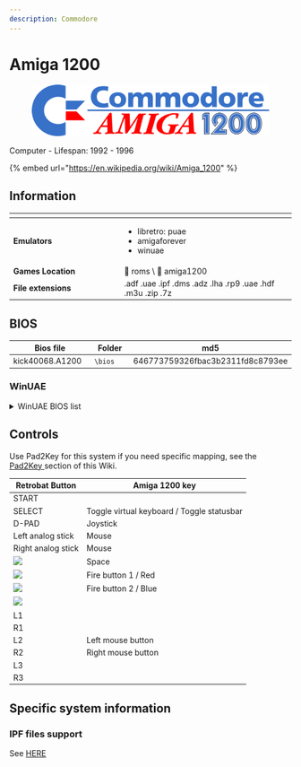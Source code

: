 ```yaml
---
description: Commodore
---
```


# Amiga 1200



<div align="left">

<figure><picture><source srcset="https://raw.githubusercontent.com/fabricecaruso/es-theme-carbon/91d85c7849cc550b0cac4e75cb8e0923d3b61b5e/art/logos/amiga1200-w.svg" media="(prefers-color-scheme: dark)"><img src="https://raw.githubusercontent.com/fabricecaruso/es-theme-carbon/5149a33eed46b2af638b06119397d4023b75131f/art/logos/amiga1200.svg" alt=""></picture><figcaption></figcaption></figure>

</div>

Computer - Lifespan: 1992 - 1996

{% embed url="https://en.wikipedia.org/wiki/Amiga_1200" %}

## Information

<table data-header-hidden><thead><tr><th width="184"></th><th></th><th data-hidden></th></tr></thead><tbody><tr><td><strong>Emulators</strong></td><td><ul><li>libretro: puae</li><li>amigaforever</li><li>winuae</li></ul></td><td></td></tr><tr><td><strong>Games Location</strong></td><td><span data-gb-custom-inline data-tag="emoji" data-code="1f4c1">📁</span> roms \ <span data-gb-custom-inline data-tag="emoji" data-code="1f4c2">📂</span> amiga1200</td><td></td></tr><tr><td><strong>File extensions</strong></td><td>.adf .uae .ipf .dms .adz .lha .rp9 .uae .hdf .m3u .zip .7z</td><td></td></tr></tbody></table>

## BIOS

<table><thead><tr><th width="193">Bios file</th><th width="142.03610108303252">Folder</th><th>md5</th></tr></thead><tbody><tr><td>kick40068.A1200</td><td><code>\bios</code></td><td>646773759326fbac3b2311fd8c8793ee</td></tr></tbody></table>

### WinUAE

<details>

<summary>WinUAE BIOS list</summary>

Kickstart v3.1 r40.068 (1993-12)(Commodore)(A1200)\[!].rom\
or\
Kickstart - 391774-01 (USA, Europe) (v3.1 Rev 40.068) (A1200).rom\
or\
kick40068.A1200

</details>

## Controls

Use Pad2Key for this system if you need specific mapping, see the [Pad2Key ](../../../../controllers/pad2key.md)section of this Wiki.

| Retrobat Button                                   | Amiga 1200 key                             |
| ------------------------------------------------- | ------------------------------------------ |
| START                                             |                                            |
| SELECT                                            | Toggle virtual keyboard / Toggle statusbar |
| D-PAD                                             | Joystick                                   |
| Left analog stick                                 | Mouse                                      |
| Right analog stick                                | Mouse                                      |
| ![](<../../../../.gitbook/assets/image (43).png>) | Space                                      |
| ![](<../../../../.gitbook/assets/image (25).png>) | Fire button 1 / Red                        |
| ![](<../../../../.gitbook/assets/image (11).png>) | Fire button 2 / Blue                       |
| ![](<../../../../.gitbook/assets/image (45).png>) |                                            |
| L1                                                |                                            |
| R1                                                |                                            |
| L2                                                | Left mouse button                          |
| R2                                                | Right mouse button                         |
| L3                                                |                                            |
| R3                                                |                                            |

## Specific system information

### IPF files support

See [HERE](amiga-4000.md#specific-system-information)
